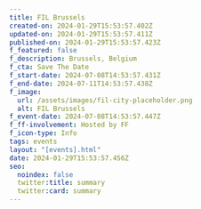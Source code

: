 ```yaml
---
title: FIL Brussels
created-on: 2024-01-29T15:53:57.402Z
updated-on: 2024-01-29T15:53:57.411Z
published-on: 2024-01-29T15:53:57.423Z
f_featured: false
f_description: Brussels, Belgium
f_cta: Save The Date
f_start-date: 2024-07-08T14:53:57.431Z
f_end-date: 2024-07-11T14:53:57.438Z
f_image:
  url: /assets/images/fil-city-placeholder.png
  alt: FIL Brussels
f_event-date: 2024-07-08T14:53:57.447Z
f_ff-involvement: Hosted by FF
f_icon-type: Info
tags: events
layout: "[events].html"
date: 2024-01-29T15:53:57.456Z
seo:
  noindex: false
  twitter:title: summary
  twitter:card: summary
---
```

